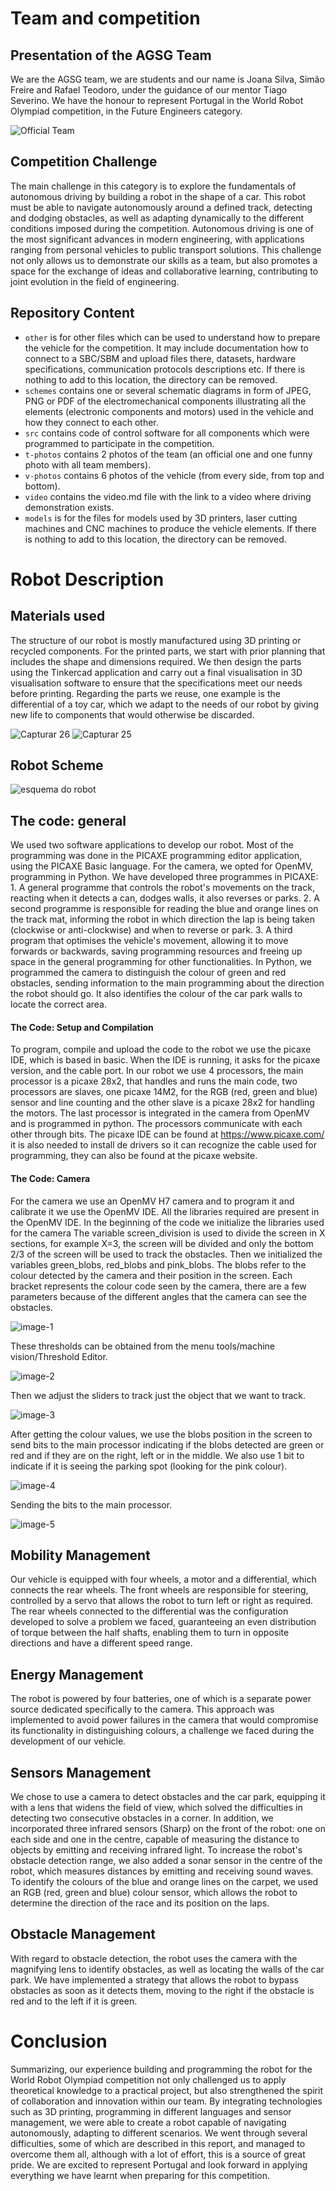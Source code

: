 # Team and competition


## Presentation of the AGSG Team
We are the AGSG team, we are students and our name is Joana Silva, Simão Freire and Rafael Teodoro, under the guidance of our mentor Tiago Severino. We have the honour to represent Portugal in the World Robot Olympiad competition, in the Future Engineers category.

![Official Team](https://github.com/user-attachments/assets/388b1cfa-7b0c-4c5d-9003-7b1120306ec6)


## Competition Challenge
The main challenge in this category is to explore the fundamentals of autonomous driving by building a robot in the shape of a car. This robot must be able to navigate autonomously around a defined track, detecting and dodging obstacles, as well as adapting dynamically to the different conditions imposed during the competition.
Autonomous driving is one of the most significant advances in modern engineering, with applications ranging from personal vehicles to public transport solutions. This challenge not only allows us to demonstrate our skills as a team, but also promotes a space for the exchange of ideas and collaborative learning, contributing to joint evolution in the field of engineering.

## Repository Content
- `other` is for other files which can be used to understand how to prepare the vehicle for the competition. It may include documentation how to connect to a SBC/SBM and upload files there, datasets, hardware specifications, communication protocols descriptions etc. If there is nothing to add to this location, the directory can be removed.
- `schemes` contains one or several schematic diagrams in form of JPEG, PNG or PDF of the electromechanical components illustrating all the elements (electronic components and motors) used in the vehicle and how they connect to each other.
- `src` contains code of control software for all components which were programmed to participate in the competition.
- `t-photos` contains 2 photos of the team (an official one and one funny photo with all team members).
- `v-photos` contains 6 photos of the vehicle (from every side, from top and bottom).
- `video` contains the video.md file with the link to a video where driving demonstration exists.
- `models` is for the files for models used by 3D printers, laser cutting machines and CNC machines to produce the vehicle elements. If there is nothing to add to this location, the directory can be removed.



# Robot Description


## Materials used
The structure of our robot is mostly manufactured using 3D printing or recycled components. For the printed parts, we start with prior planning that includes the shape and dimensions required. We then design the parts using the Tinkercad application and carry out a final visualisation in 3D visualisation software to ensure that the specifications meet our needs before printing. Regarding the parts we reuse, one example is the differential of a toy car, which we adapt to the needs of our robot by giving new life to components that would otherwise be discarded.

![Capturar 26](https://github.com/user-attachments/assets/c813aead-fb27-4447-84ae-4cbcdf42a50d)  ![Capturar 25](https://github.com/user-attachments/assets/6dbcb82d-5913-4249-83c6-35923803916a)   



## Robot Scheme
![esquema do robot](https://github.com/user-attachments/assets/b96c37f0-7cdc-4067-b64e-4a38f48c53ef)

## The code: general
We used two software applications to develop our robot. Most of the programming was done in the PICAXE programming editor application, using the PICAXE Basic language. For the camera, we opted for OpenMV, programming in Python.
We have developed three programmes in PICAXE:
      1.	A general programme that controls the robot's movements on the track, reacting when it detects a can, dodges walls, it also reverses or parks.
      2.	A second programme is responsible for reading the blue and orange lines on the track mat, informing the robot in which direction the lap is being taken (clockwise or anti-clockwise) and when to reverse or park.
      3.	A third program that optimises the vehicle's movement, allowing it to move forwards or backwards, saving programming resources and freeing up space in the general programming for other functionalities.
In Python, we programmed the camera to distinguish the colour of green and red obstacles, sending information to the main programming about the direction the robot should go. It also identifies the colour of the car park walls to locate the correct area.

#### The Code: Setup and Compilation
To program, compile and upload the code to the robot we use the picaxe IDE, which is based in basic. When the IDE is running, it asks for the picaxe version, and the cable port. In our robot we use 4 processors, the main processor is a picaxe 28x2, that handles and runs the main code, two processors are slaves, one picaxe 14M2, for the RGB (red, green and blue)  sensor and line counting and the other slave is a picaxe 28x2 for handling the motors. The last processor is integrated in the camera from OpenMV and is programmed in python.
The processors communicate with each other through bits.
The picaxe IDE can be found at https://www.picaxe.com/ it is also needed to install de drivers so it can recognize the cable used for programming, they can also be found at the picaxe website.

#### The Code: Camera
For the camera we use an OpenMV H7 camera and to program it and calibrate it we use the OpenMV IDE. All the libraries required are present in the OpenMV IDE.
In the beginning of the code we initialize the libraries used for the camera The variable screen_division is used to divide the screen in X sections, for example X=3, the screen will be divided and only the bottom 2/3 of the screen will be used to track the obstacles. Then we initialized the variables green_blobs, red_blobs and pink_blobs. The blobs refer to the colour detected by the camera and their position in the screen. Each bracket represents the colour code seen by the camera, there are a few parameters because of the different angles that the camera can see the obstacles.

![image-1](https://github.com/ImSimao/S2024Future-Engeneers/assets/138500914/9489eefc-0b76-4a14-9abd-41e0db21dbad)

These thresholds can be obtained from the menu tools/machine vision/Threshold Editor.

![image-2](https://github.com/ImSimao/S2024Future-Engeneers/assets/138500914/f75615b1-dae2-49ad-97c5-3d0919cb3b93)

Then we adjust the sliders to track just the object that we want to track.

![image-3](https://github.com/ImSimao/S2024Future-Engeneers/assets/138500914/96aa8b7e-b7df-4072-a21e-eeaf5d4f0a1c)

After getting the colour values, we use the blobs position in the screen to send bits to the main processor indicating if the blobs detected are green or red and if they are on the right, left or in the middle.
We also use 1 bit to indicate if it is seeing the parking spot (looking for the pink colour).

![image-4](https://github.com/ImSimao/S2024Future-Engeneers/assets/138500914/01a50bb5-30b4-47e4-b01a-9622dfa00204)

Sending the bits to the main processor.

![image-5](https://github.com/ImSimao/S2024Future-Engeneers/assets/138500914/27db3bc9-0aad-4b0b-8cb9-a3b1d78d663e)


## Mobility Management
Our vehicle is equipped with four wheels, a motor and a differential, which connects the rear wheels. The front wheels are responsible for steering, controlled by a servo that allows the robot to turn left or right as required. The rear wheels connected to the differential was the configuration developed to solve a problem we faced, guaranteeing an even distribution of torque between the half shafts, enabling them to turn in opposite directions and have a different speed range.

## Energy Management
The robot is powered by four batteries, one of which is a separate power source dedicated specifically to the camera. This approach was implemented to avoid power failures in the camera that would compromise its functionality in distinguishing colours, a challenge we faced during the development of our vehicle.

## Sensors Management
We chose to use a camera to detect obstacles and the car park, equipping it with a lens that widens the field of view, which solved the difficulties in detecting two consecutive obstacles in a corner. In addition, we incorporated three infrared sensors (Sharp) on the front of the robot: one on each side and one in the centre, capable of measuring the distance to objects by emitting and receiving infrared light. To increase the robot's obstacle detection range, we also added a sonar sensor in the centre of the robot, which measures distances by emitting and receiving sound waves. To identify the colours of the blue and orange lines on the carpet, we used an RGB (red, green and blue) colour sensor, which allows the robot to determine the direction of the race and its position on the laps.

## Obstacle Management
With regard to obstacle detection, the robot uses the camera with the magnifying lens to identify obstacles, as well as locating the walls of the car park. We have implemented a strategy that allows the robot to bypass obstacles as soon as it detects them, moving to the right if the obstacle is red and to the left if it is green.

# Conclusion
Summarizing, our experience building and programming the robot for the World Robot Olympiad competition not only challenged us to apply theoretical knowledge to a practical project, but also strengthened the spirit of collaboration and innovation within our team. By integrating technologies such as 3D printing, programming in different languages and sensor management, we were able to create a robot capable of navigating autonomously, adapting to different scenarios. We went through several difficulties, some of which are described in this report, and managed to overcome them all, although with a lot of effort, this is a source of great pride.  We are excited to represent Portugal and look forward in applying everything we have learnt when preparing for this competition.
